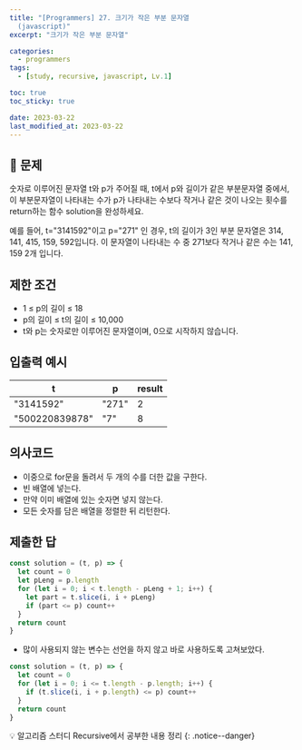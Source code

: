 ```yaml
---
title: "[Programmers] 27. 크기가 작은 부분 문자열
  (javascript)"
excerpt: "크기가 작은 부분 문자열"

categories:
  - programmers
tags:
  - [study, recursive, javascript, Lv.1]

toc: true
toc_sticky: true

date: 2023-03-22
last_modified_at: 2023-03-22
---
```


## 🤔 문제

숫자로 이루어진 문자열 t와 p가 주어질 때, t에서 p와 길이가 같은 부분문자열 중에서, 이 부분문자열이 나타내는 수가 p가 나타내는 수보다 작거나 같은 것이 나오는 횟수를 return하는 함수 solution을 완성하세요.

예를 들어, t="3141592"이고 p="271" 인 경우, t의 길이가 3인 부분 문자열은 314, 141, 415, 159, 592입니다. 이 문자열이 나타내는 수 중 271보다 작거나 같은 수는 141, 159 2개 입니다.

## 제한 조건

- 1 ≤ p의 길이 ≤ 18
- p의 길이 ≤ t의 길이 ≤ 10,000
- t와 p는 숫자로만 이루어진 문자열이며, 0으로 시작하지 않습니다.

## 입출력 예시

| t              | p     | result |
| -------------- | ----- | ------ |
| "3141592"      | "271" | 2      |
| "500220839878" | "7"   | 8      |

## 의사코드

- 이중으로 for문을 돌려서 두 개의 수를 더한 값을 구한다.
- 빈 배열에 넣는다.
- 만약 이미 배열에 있는 숫자면 넣지 않는다.
- 모든 숫자를 담은 배열을 정렬한 뒤 리턴한다.

## 제출한 답

```javascript
const solution = (t, p) => {
  let count = 0
  let pLeng = p.length
  for (let i = 0; i < t.length - pLeng + 1; i++) {
    let part = t.slice(i, i + pLeng)
    if (part <= p) count++
  }
  return count
}
```

- 많이 사용되지 않는 변수는 선언을 하지 않고 바로 사용하도록 고쳐보았다.

```javascript
const solution = (t, p) => {
  let count = 0
  for (let i = 0; i <= t.length - p.length; i++) {
    if (t.slice(i, i + p.length) <= p) count++
  }
  return count
}
```

💡 알고리즘 스터디 Recursive에서 공부한 내용 정리
{: .notice--danger}
